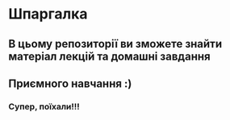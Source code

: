 # Шпаргалка 

## В цьому репозиторії ви зможете знайти матеріал лекцій та домашні завдання

## Приємного навчання :)
### Супер, поїхали!!!

